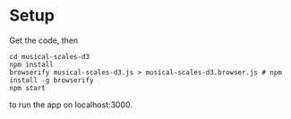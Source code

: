 # Setup

Get the code, then

```Shell
cd musical-scales-d3
npm install
browserify musical-scales-d3.js > musical-scales-d3.browser.js # npm install -g browserify
npm start
```

to run the app on localhost:3000.
